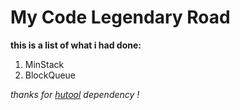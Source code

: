 # My Code Legendary Road

**this is a list of what i had done:**

1. MinStack
2. BlockQueue

_thanks for [hutool](https://github.com/looly/hutool) dependency !_